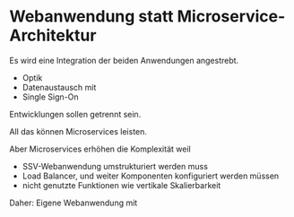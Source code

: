 Webanwendung statt Microservice-Architektur
===========================================

Es wird eine Integration der beiden Anwendungen angestrebt.
- Optik
- Datenaustausch mit 
- Single Sign-On

Entwicklungen sollen getrennt sein.

All das können Microservices leisten.

Aber Microservices erhöhen die Komplexität weil
- SSV-Webanwendung umstrukturiert werden muss
- Load Balancer, und weiter Komponenten konfiguriert werden müssen
- nicht genutzte Funktionen wie vertikale Skalierbarkeit


Daher:
Eigene Webanwendung mit 